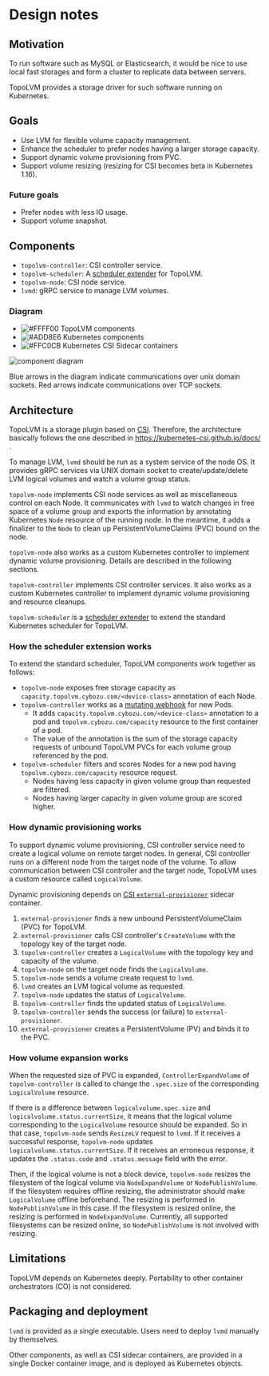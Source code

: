 Design notes
============

Motivation
----------

To run software such as MySQL or Elasticsearch, it would be nice to use
local fast storages and form a cluster to replicate data between servers.

TopoLVM provides a storage driver for such software running on Kubernetes.

Goals
-----

- Use LVM for flexible volume capacity management.
- Enhance the scheduler to prefer nodes having a larger storage capacity.
- Support dynamic volume provisioning from PVC.
- Support volume resizing (resizing for CSI becomes beta in Kubernetes 1.16).

### Future goals

- Prefer nodes with less IO usage.
- Support volume snapshot.

Components
----------

- `topolvm-controller`: CSI controller service.
- `topolvm-scheduler`: A [scheduler extender](https://github.com/kubernetes/community/blob/master/contributors/design-proposals/scheduling/scheduler_extender.md) for TopoLVM.
- `topolvm-node`: CSI node service.
- `lvmd`: gRPC service to manage LVM volumes.

### Diagram

- ![#FFFF00](https://placehold.it/15/FFFF00/000000?text=+) TopoLVM components
- ![#ADD8E6](https://placehold.it/15/ADD8E6/000000?text=+) Kubernetes components
- ![#FFC0CB](https://placehold.it/15/FFC0CB/000000?text=+) Kubernetes CSI Sidecar containers

![component diagram](http://www.plantuml.com/plantuml/svg/bPJFZjem4CRlUOfHzh8Sq0eVzr1j6tgZLGGgLRNbOE9Hi73io7RO_j6-Uvt4CIR0qhsiDZC_ZxzlFCEJiLJRfX99JOizBH7IETP2_QvGsXJ-9W3FcP9MAo5Gvw8fkTm0DP1QLIjngAP5oAPmzmE5K2_j8MCCPrXGRNgyC7nQQtNWXYk9-gTi0zHQMko6Bus6_-dAv5pkazSaaOeXV7L_PbsDxhzML08mo9sl-joSOgNa2hrefw2bUy6pKyLjrQ2rPrbGwzbUJycDrJGe0d2Q7BrljYZGUjH_EMZ1ovtz91higCNw2_E8kvM56q-CaM2Cd1aZDusHTnWZ_s-Ct3P6tZBc1oONL69_QH-0ketugJB53baZK6_Y-W2CMhgb1Y6bDJUe3wXZ1KCJikMybx1G9I-eM2lHL7ZlmfDH2_9rrfCvQkDyexGzd0dAgzH3YYtHg4ONw67bZ1txFIHdcsWIpzFac2Pj-jNr96oMGTQjbaFYBODxfI6yycHeZzUn6je4dtyvwQnTbllXmKCF9oUF44q-J9jw-W5EBC0ZV9HIMMhn57s-sue6DqozI7Uccr_7biiyIuQH3z1GDfn-V8EBrijpKIIWSRrmSQIGN313BfiXbyoGaHbopSmDCDgfCpT7z6B1PFnR2bClq0skWpADpiZ3TsgBtNLs_9hlm4d0eudtVJqhu53SxfJQZoVAw_Mb7hxLRDp-gr0IPjOpfes5_WNHRck3r3WTkdkcrhVu2ILhAl4F)

Blue arrows in the diagram indicate communications over unix domain sockets.
Red arrows indicate communications over TCP sockets.

Architecture
------------

TopoLVM is a storage plugin based on [CSI](https://github.com/container-storage-interface/spec/).
Therefore, the architecture basically follows the one described in
https://kubernetes-csi.github.io/docs/ .

To manage LVM, `lvmd` should be run as a system service of the node OS.
It provides gRPC services via UNIX domain socket to create/update/delete
LVM logical volumes and watch a volume group status.

`topolvm-node` implements CSI node services as well as miscellaneous control
on each Node.  It communicates with `lvmd` to watch changes in free space
of a volume group and exports the information by annotating Kubernetes
`Node` resource of the running node.  In the meantime, it adds a finalizer
to the `Node` to clean up PersistentVolumeClaims (PVC) bound on the node.

`topolvm-node` also works as a custom Kubernetes controller to implement
dynamic volume provisioning.  Details are described in the following sections.

`topolvm-controller` implements CSI controller services.  It also works as
a custom Kubernetes controller to implement dynamic volume provisioning and
resource cleanups.

`topolvm-scheduler` is a [scheduler extender](https://github.com/kubernetes/community/blob/master/contributors/design-proposals/scheduling/scheduler_extender.md) to extend the
standard Kubernetes scheduler for TopoLVM.

### How the scheduler extension works

To extend the standard scheduler, TopoLVM components work together as follows:

- `topolvm-node` exposes free storage capacity as `capacity.topolvm.cybozu.com/<device-class>` annotation of each Node.
- `topolvm-controller` works as a [mutating webhook](https://kubernetes.io/docs/reference/access-authn-authz/extensible-admission-controllers/) for new Pods.
    - It adds `capacity.topolvm.cybozu.com/<device-class>` annotation to a pod and `topolvm.cybozu.com/capacity` resource to the first container of a pod.
    - The value of the annotation is the sum of the storage capacity requests of unbound TopoLVM PVCs for each volume group referenced by the pod.
- `topolvm-scheduler` filters and scores Nodes for a new pod having `topolvm.cybozu.com/capacity` resource request.
    - Nodes having less capacity in given volume group than requested are filtered.
    - Nodes having larger capacity in given volume group are scored higher.

### How dynamic provisioning works

To support dynamic volume provisioning, CSI controller service need to create a
logical volume on remote target nodes.  In general, CSI controller runs on a
different node from the target node of the volume.  To allow communication
between CSI controller and the target node, TopoLVM uses a custom resource
called `LogicalVolume`.

Dynamic provisioning depends on [CSI `external-provisioner`](https://kubernetes-csi.github.io/docs/external-provisioner.html) sidecar container.

1. `external-provisioner` finds a new unbound PersistentVolumeClaim (PVC) for TopoLVM.
2. `external-provisioner` calls CSI controller's `CreateVolume` with the topology key of the target node.
3. `topolvm-controller` creates a `LogicalVolume` with the topology key and capacity of the volume.
4. `topolvm-node` on the target node finds the `LogicalVolume`.
5. `topolvm-node` sends a volume create request to `lvmd`.
6. `lvmd` creates an LVM logical volume as requested.
7. `topolvm-node` updates the status of `LogicalVolume`.
8.  `topolvm-controller` finds the updated status of `LogicalVolume`.
9.  `topolvm-controller` sends the success (or failure) to `external-provisioner`.
10. `external-provisioner` creates a PersistentVolume (PV) and binds it to the PVC.

### How volume expansion works

When the requested size of PVC is expanded, `ControllerExpandVolume` of `topolvm-controller` is called to
change the `.spec.size` of the corresponding `LogicalVolume` resource.

If there is a difference between `logicalvolume.spec.size` and `logicalvolume.status.currentSize`,
it means that the logical volume corresponding to the `LogicalVolume` resource should be expanded.
So in that case, `topolvm-node` sends `ResizeLV` request to `lvmd`.
If it receives a successful response, `topolvm-node` updates `logicalvolume.status.currentSize`.
If it receives an erroneous response, it updates the `.status.code` and `.status.message` field with the error.

Then, if the logical volume is not a block device, `topolvm-node` resizes the filesystem of the logical volume
via `NodeExpandVolume` or `NodePublishVolume`.
If the filesystem requires offline resizing, the administrator should make `LogicalVolume` offline beforehand.
The resizing is performed in `NodePublishVolume` in this case.
If the filesystem is resized online, the resizing is performed in `NodeExpandVolume`.
Currently, all supported filesystems can be resized online, so `NodePublishVolume` is not involved with resizing.

Limitations
-----------

TopoLVM depends on Kubernetes deeply.
Portability to other container orchestrators (CO) is not considered.

Packaging and deployment
------------------------

`lvmd` is provided as a single executable.
Users need to deploy `lvmd` manually by themselves.

Other components, as well as CSI sidecar containers, are provided in a single
Docker container image, and is deployed as Kubernetes objects.

